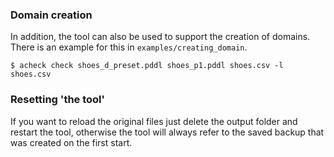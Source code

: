 ### Domain creation
In addition, the tool can also be used to support the creation of domains. There is an example for this in `examples/creating_domain`.

```
$ acheck check shoes_d_preset.pddl shoes_p1.pddl shoes.csv -l shoes.csv
```

### Resetting 'the tool'
If you want to reload the original files just delete the output folder and restart the tool, otherwise the tool will always refer to the 
saved backup that was created on the first start.